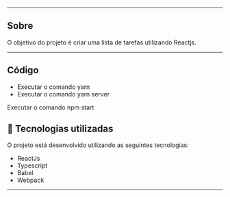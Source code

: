 
---

## Sobre 

O objetivo do projeto é criar uma lista de tarefas utilizando Reactjs.

--- 

## Código

 - Executar o comando yarn
 - Executar o comando yarn server

Executar o comando npm start

## 🚀 Tecnologias utilizadas

O projeto está desenvolvido utilizando as seguintes tecnologias:

- ReactJs
- Typescript
- Babel
- Webpack
--- 



